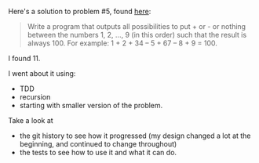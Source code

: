 Here's a solution to problem #5, found [here](https://www.shiftedup.com/2015/05/07/five-programming-problems-every-software-engineer-should-be-able-to-solve-in-less-than-1-hour):

> Write a program that outputs all possibilities to put + or - or nothing between the numbers 1, 2, ..., 9 (in this order) such that the result is always 100. For example: 1 + 2 + 34 – 5 + 67 – 8 + 9 = 100.

I found 11.

I went about it using:
* TDD
* recursion
* starting with smaller version of the problem.

Take a look at
* the git history to see how it progressed (my design changed a lot at the beginning, and continued to change throughout)
* the tests to see how to use it and what it can do.
